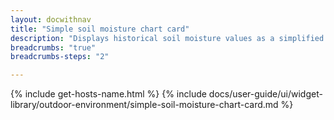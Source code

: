 ```yaml
---
layout: docwithnav
title: "Simple soil moisture chart card"
description: "Displays historical soil moisture values as a simplified chart. Optionally may display the corresponding latest soil moisture value."
breadcrumbs: "true"
breadcrumbs-steps: "2"

---
```

{% include get-hosts-name.html %}
{% include docs/user-guide/ui/widget-library/outdoor-environment/simple-soil-moisture-chart-card.md %}
